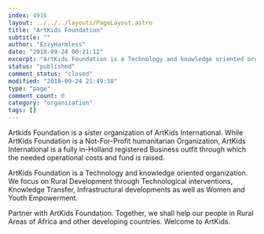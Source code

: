 ```yaml
---
index: 4916
layout: ../../../layouts/PageLayout.astro
title: "ArtKids Foundation"
subtitle: ""
author: "EzzyHarmless"
date: "2018-09-24 00:21:12"
excerpt: "ArtKids Foundation is a Technology and knowledge oriented organization. We focus on Rural Development through Technological interventions, Knowledge Transfer, Infrastructural developments as well as Women and Youth Empowerment."
status: "published"
comment_status: "closed"
modified: "2018-09-24 21:49:38"
type: "page"
comment_count: 0
category: "organization"
tags: []
---
```


Artkids Foundation is a sister organization of ArtKids International. While ArtKids Foundation is a Not-For-Profit humanitarian Organization, ArtKids International is a fully in-Holland registered Business outfit through which the needed operational costs and fund is raised.

ArtKids Foundation is a Technology and knowledge oriented organization. We focus on Rural Development through Technological interventions, Knowledge Transfer, Infrastructural developments as well as Women and Youth Empowerment.

Partner with ArtKids Foundation. Together, we shall help our people in Rural Areas of Africa and other developing countries. Welcome to ArtKids.